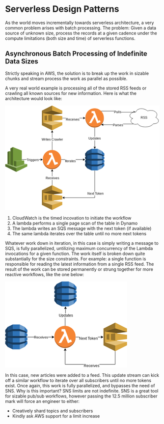 # Serverless Design Patterns

As the world moves incrementally towards serverless architecture, a
very common problem arises with batch processing. The problem:
Given a data source of unknown size, process the records at a given
cadence under the compute limitations (both size and time) of
serverless functions.

## Asynchronous Batch Processing of Indefinite Data Sizes

Strictly speaking in AWS, the solution is to break up the work in
sizable chunks and stream process the work as parallel as possible.

A very real world example is processing all of the stored RSS feeds
or crawling all known sources for new information. Here is what the
architecture would look like:

![Async Crawler Fanout][1]

1. CloudWatch is the timed incovation to initiate the workflow
1. A lambda performs a single page scan of the table in Dynamo
1. The lambda writes an SQS message with the next token (if available)
1. The same lambda iterates over the table until no more next tokens

Whatever work down in iteration, in this case is simply writing a
message to SQS, is fully parallelized, untilizing maximum concurrency
of the Lambda invocations for a given function. The work itself is
broken down quite substantially for the size constraints. For example:
a single function is responsible for reading the latest information
from a single RSS feed. The result of the work can be stored
permanently or strung together for more reactive workflows, like the
one below:

![Async Update Fanout][2]

In this case, new articles were added to a feed. This update stream
can kick off a similar workflow to iterate over all subscribers until
no more tokens exist. Once again, this work is fully parallelized,
and bypasses the need of SNS. Why is this important? SNS limits are
not indefinite. SNS is a great tool for sizable pub/sub workflows,
however passing the 12.5 million subscriber mark will force an
engineer to either:

- Creatively shard topics and subscribers
- Kindly ask AWS support for a limit increase

[1]: images/Async_Crawler_Fanout.png
[2]: images/Async_Update_Fanout.png
